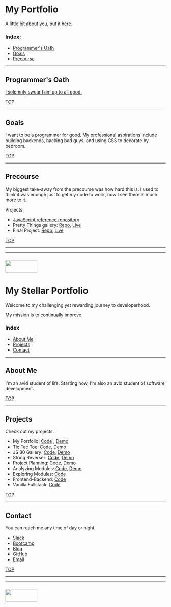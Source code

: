 # My Portfolio

A little bit about you, put it here.

### Index:
* [Programmer's Oath](#programmers-oath)
* [Goals](#goals)
* [Precourse](#precourse)

___

## Programmer's Oath

[I solemnly swear I am up to all good.](https://github.com/elewa-academy/programmers-oath-template)

[TOP](#my-portfolio)

___

## Goals

I want to be a programmer for good.  My professional aspirations include building backends, hacking bad guys, and using CSS to decorate by bedroom.


[TOP](#my-portfolio)
___

## Precourse

My biggest take-away from the precourse was how hard this is.  I used to think it was enough just to get my code to work, now I see there is much more to it.

Projects:
* [JavaScript reference repository](https://github.com/elewa-academy/javascript-template)
* Pretty Things gallery: [Repo](), [Live]()
* Final Project: [Repo](https://github.com/elewa-student/precourse-final-project), [Live](https://elewa-student.github.io/precourse-final-project)



[TOP](#my-portfolio)

___
___
### <a href="http://elewa.education/blog" target="_blank"><img src="https://user-images.githubusercontent.com/18554853/34921062-506450ae-f97d-11e7-875f-6feeb26ad72d.png" width="100" height="40"/></a>


# My Stellar Portfolio

Welcome to my challenging yet rewarding journey to developerhood.

My mission is to continually improve.

### Index
* [About Me](#about-me)
* [Projects](#projects)
* [Contact](#contact)

___

## About Me

I'm an avid student of life.  Starting now, I'm also an avid student of software development.

[TOP](#my-stellar-portfolio)

___

## Projects

Check out my projects:
* My Portfolio:  [Code](https://github.com/elewa-student/elewa-student.github.io) , [Demo](https://elewa-student.github.io)
* Tic Tac Toe: [Code](https://github.com/elewa-student/tic-tac-toe/tree/master), [Demo](https://elewa-student.github.io/tic-tac-toe/)
* JS 30 Gallery: [Code](https://github.com/elewa-student/elewa-student.github.io/blob/master/js-30-gallery.md), [Demo](https://elewa-student.github.io/js-30-gallery.html)
* String Reverser: [Code](https://github.com/elewa-student/String-Reverser), [Demo](https://elewa-student.github.io/String-Reverser)
* Project Planning: [Code](https://github.com/elewa-student/User-Centered-Development), [Demo](https://elewa-student.github.io/User-Centered-Development)
* Analyzing Modules: [Code](https://github.com/elewa-student/Analyzing-Modules), [Demo](https://elewa-student.github.io/Analyzing-Modules) 
* Exploring Modules: [Code](https://github.com/elewa-student/Exploring-Modules)
* Frontend-Backend: [Code](https://github.com/elewa-student/Frontend-Backend)
* Vanilla Fullstack: [Code](https://github.com/elewa-student/Vanilla-Fullstack)

[TOP](#my-stellar-portfolio)

___


## Contact

You can reach me any time of day or night.


* [Slack](https://join.slack.com/t/elewa-academy/shared_invite/enQtMjk4OTA3OTM1NjIwLTA2ZmQ0NDVhNjQxZWM2NjNhNmMyNmVhZGNhZmJmZTY1OWQ4Nzc0ZTkzZGE3NjdiYTYwYThlNzI3YTg2NGM5MGM)
* [Bootcamp](https://elewa-academy.github.io)
* [Blog](http://elewa.education/blog)
* [GitHub](https://github.com/elewa-student)
* [Email](fullstack@elewa.education)



[TOP](#my-stellar-portfolio)

___
___
### <a href="http://elewa.education/blog" target="_blank"><img src="https://user-images.githubusercontent.com/18554853/34921062-506450ae-f97d-11e7-875f-6feeb26ad72d.png" width="100" height="40"/></a>
